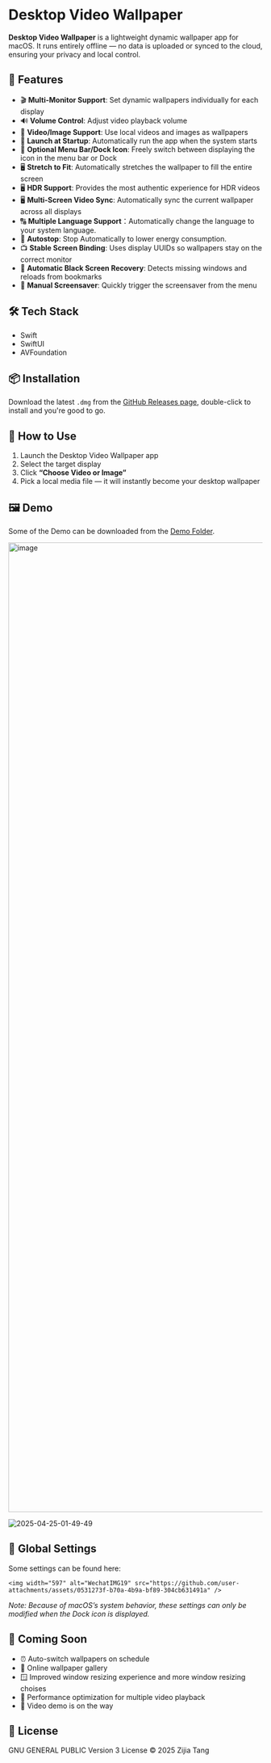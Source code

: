 # Desktop Video Wallpaper

**Desktop Video Wallpaper** is a lightweight dynamic wallpaper app for macOS. It runs entirely offline — no data is uploaded or synced to the cloud, ensuring your privacy and local control.

## 🌟 Features

- 🎬 **Multi-Monitor Support**: Set dynamic wallpapers individually for each display
- 🔊 **Volume Control**: Adjust video playback volume
- 🔁 **Video/Image Support**: Use local videos and images as wallpapers
- 🔄 **Launch at Startup**: Automatically run the app when the system starts
- 🧭 **Optional Menu Bar/Dock Icon**: Freely switch between displaying the icon in the menu bar or Dock
- 🖥 **Stretch to Fit**: Automatically stretches the wallpaper to fill the entire screen
- 🖥 **HDR Support**: Provides the most authentic experience for HDR videos
- 🖥 **Multi-Screen Video Sync**: Automatically sync the current wallpaper across all displays
- 🔠 **Multiple Language Support**：Automatically change the language to your system language.
- 🔋 **Autostop**: Stop Automatically to lower energy consumption.
- 📺 **Stable Screen Binding**: Uses display UUIDs so wallpapers stay on the correct monitor
- 💫 **Automatic Black Screen Recovery**: Detects missing windows and reloads from bookmarks
- 🌙 **Manual Screensaver**: Quickly trigger the screensaver from the menu

## 🛠 Tech Stack

- Swift
- SwiftUI
- AVFoundation

## 📦 Installation

Download the latest `.dmg` from the [GitHub Releases page](https://github.com/TzJ2006/desktop-video/releases/latest), double-click to install and you're good to go.

## 🚀 How to Use

1. Launch the Desktop Video Wallpaper app
2. Select the target display
3. Click **“Choose Video or Image”**
4. Pick a local media file — it will instantly become your desktop wallpaper

## 🖼 Demo

Some of the Demo can be downloaded from the [Demo Folder](https://github.com/TzJ2006/desktop-video/tree/main/demos).

<img width="1920" alt="image" src="https://github.com/user-attachments/assets/610241f3-57d7-49dd-ba7d-373ca5299646" />

![2025-04-25-01-49-49](https://github.com/user-attachments/assets/39f8555f-e311-47ed-8d0c-00a610b10b22)

## 🔘 **Global Settings**

Some settings can be found here:

`<img width="597" alt="WechatIMG19" src="https://github.com/user-attachments/assets/0531273f-b70a-4b9a-bf89-304cb631491a" />`

*Note: Because of macOS’s system behavior, these settings can only be modified when the Dock icon is displayed.*

## 🔮 Coming Soon

- ⏰ Auto-switch wallpapers on schedule
- 🌄 Online wallpaper gallery
- 🪟 Improved window resizing experience and more window resizing choises
- 🐞 Performance optimization for multiple video playback
- 🎥 Video demo is on the way

## 📄 License

GNU GENERAL PUBLIC Version 3 License © 2025 Zijia Tang
